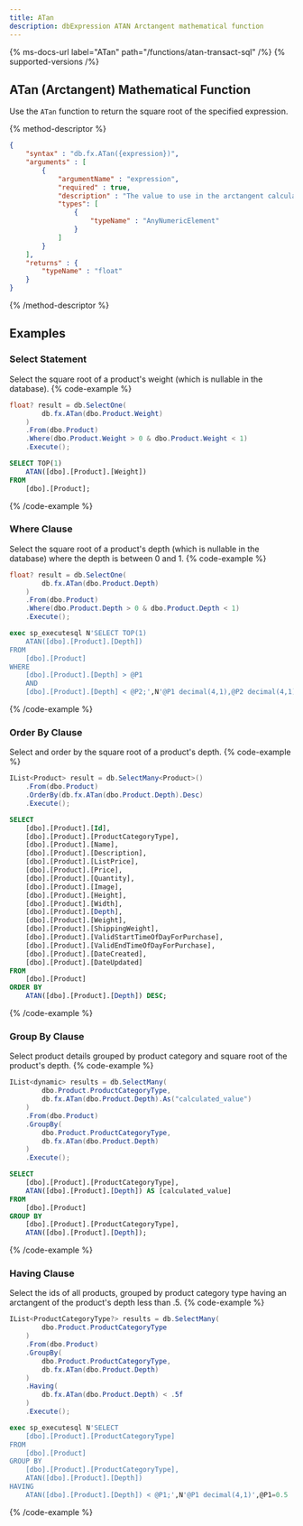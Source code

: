 ```yaml
---
title: ATan
description: dbExpression ATAN Arctangent mathematical function
---
```


{% ms-docs-url label="ATan" path="/functions/atan-transact-sql" /%}
{% supported-versions /%}

## ATan (Arctangent) Mathematical Function

Use the `ATan` function to return the square root of the specified expression.

{% method-descriptor %}
```json
{
    "syntax" : "db.fx.ATan({expression})",
    "arguments" : [
        {
            "argumentName" : "expression",
            "required" : true, 
            "description" : "The value to use in the arctangent calculation.",
            "types": [
                { 
                    "typeName" : "AnyNumericElement"
                }
            ]
        }
    ],
	"returns" : {
		"typeName" : "float"
	}
}
```
{% /method-descriptor %}

## Examples
### Select Statement
Select the square root of a product's weight (which is nullable in the database).
{% code-example %}
```csharp
float? result = db.SelectOne(
        db.fx.ATan(dbo.Product.Weight)
    )
    .From(dbo.Product)
    .Where(dbo.Product.Weight > 0 & dbo.Product.Weight < 1)
    .Execute();
```
```sql
SELECT TOP(1)
	ATAN([dbo].[Product].[Weight])
FROM
	[dbo].[Product];
```
{% /code-example %}

### Where Clause
Select the square root of a product's depth (which is nullable in the database) where the depth is between 0 and 1.
{% code-example %}
```csharp
float? result = db.SelectOne(
        db.fx.ATan(dbo.Product.Depth)
    )
    .From(dbo.Product)
    .Where(dbo.Product.Depth > 0 & dbo.Product.Depth < 1)
    .Execute();
```
```sql
exec sp_executesql N'SELECT TOP(1)
	ATAN([dbo].[Product].[Depth])
FROM
	[dbo].[Product]
WHERE
	[dbo].[Product].[Depth] > @P1
	AND
	[dbo].[Product].[Depth] < @P2;',N'@P1 decimal(4,1),@P2 decimal(4,1)',@P1=0.0,@P2=1.0
```
{% /code-example %}

### Order By Clause
Select and order by the square root of a product's depth.
{% code-example %}
```csharp
IList<Product> result = db.SelectMany<Product>()
    .From(dbo.Product)
    .OrderBy(db.fx.ATan(dbo.Product.Depth).Desc)
    .Execute();
```
```sql
SELECT
	[dbo].[Product].[Id],
	[dbo].[Product].[ProductCategoryType],
	[dbo].[Product].[Name],
	[dbo].[Product].[Description],
	[dbo].[Product].[ListPrice],
	[dbo].[Product].[Price],
	[dbo].[Product].[Quantity],
	[dbo].[Product].[Image],
	[dbo].[Product].[Height],
	[dbo].[Product].[Width],
	[dbo].[Product].[Depth],
	[dbo].[Product].[Weight],
	[dbo].[Product].[ShippingWeight],
	[dbo].[Product].[ValidStartTimeOfDayForPurchase],
	[dbo].[Product].[ValidEndTimeOfDayForPurchase],
	[dbo].[Product].[DateCreated],
	[dbo].[Product].[DateUpdated]
FROM
	[dbo].[Product]
ORDER BY
	ATAN([dbo].[Product].[Depth]) DESC;
```
{% /code-example %}

### Group By Clause
Select product details grouped by product
category and square root of the product's depth.
{% code-example %}
```csharp
IList<dynamic> results = db.SelectMany(
        dbo.Product.ProductCategoryType,
        db.fx.ATan(dbo.Product.Depth).As("calculated_value")
    )
    .From(dbo.Product)
    .GroupBy(
        dbo.Product.ProductCategoryType,
        db.fx.ATan(dbo.Product.Depth)
    )
    .Execute();
```
```sql
SELECT
	[dbo].[Product].[ProductCategoryType],
	ATAN([dbo].[Product].[Depth]) AS [calculated_value]
FROM
	[dbo].[Product]
GROUP BY
	[dbo].[Product].[ProductCategoryType],
	ATAN([dbo].[Product].[Depth]);
```
{% /code-example %}

### Having Clause
Select the ids of all products, grouped by product
category type having an arctangent of the product's depth less than .5.
{% code-example %}
```csharp
IList<ProductCategoryType?> results = db.SelectMany(
        dbo.Product.ProductCategoryType
    )
    .From(dbo.Product)
    .GroupBy(
        dbo.Product.ProductCategoryType,
        db.fx.ATan(dbo.Product.Depth)
    )
    .Having(
        db.fx.ATan(dbo.Product.Depth) < .5f
    )
    .Execute();
```
```sql
exec sp_executesql N'SELECT
	[dbo].[Product].[ProductCategoryType]
FROM
	[dbo].[Product]
GROUP BY
	[dbo].[Product].[ProductCategoryType],
	ATAN([dbo].[Product].[Depth])
HAVING
	ATAN([dbo].[Product].[Depth]) < @P1;',N'@P1 decimal(4,1)',@P1=0.5
```
{% /code-example %}
